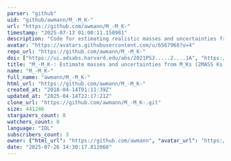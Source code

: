 ```yaml
---
parser: "github"
uid: "github/awmann/M_-M_K-"
url: "https://github.com/awmann/M_-M_K-"
timestamp: "2025-07-13 01:00:11.158981"
description: "Code for estimating realistic masses and uncertainties from M_Ks (2MASS Ks + distance)"
avatar: "https://avatars.githubusercontent.com/u/6567968?v=4"
repo_url: "https://github.com/awmann/M_-M_K-"
doi: ["https://ui.adsabs.harvard.edu/abs/2021PSJ.....2....1A", "https://ui.adsabs.harvard.edu/abs/2019ApJ...871...63M", "https://ui.adsabs.harvard.edu/abs/2025ascl.soft06014M/abstract"]
title: "M_-M_K-: Estimate masses and uncertainties from M_Ks (2MASS Ks + distance)"
name: "M_-M_K-"
full_name: "awmann/M_-M_K-"
html_url: "https://github.com/awmann/M_-M_K-"
created_at: "2018-04-14T01:11:39Z"
updated_at: "2025-04-14T22:17:21Z"
clone_url: "https://github.com/awmann/M_-M_K-.git"
size: 441246
stargazers_count: 8
watchers_count: 8
language: "IDL"
subscribers_count: 3
owner: {"html_url": "https://github.com/awmann", "avatar_url": "https://avatars.githubusercontent.com/u/6567968?v=4", "login": "awmann", "type": "User"}
date: "2025-07-26 14:30:17.812068"
---
```

